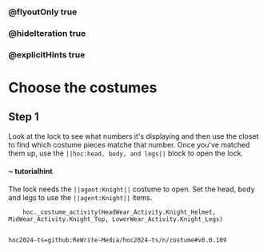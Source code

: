 ### @flyoutOnly true
### @hideIteration true
### @explicitHints true

# Choose the costumes

## Step 1
Look at the lock to see what numbers it's displaying and then use the closet to find which costume pieces matche that number. Once you've matched them up, use the ``||hoc:head, body, and legs||`` block to open the lock.

#### ~ tutorialhint
The lock needs the ``||agent:Knight||`` costume to open. Set the head, body and legs to use the ``||agent:Knight||`` items.


```ghost
    hoc._costume_activity(HeadWear_Activity.Knight_Helmet, MidWear_Activity.Knight_Top, LowerWear_Activity.Knight_Legs)
```
```template     
```

```package
hoc2024-ts=github:ReWrite-Media/hoc2024-ts/n/costume#v0.0.109
```